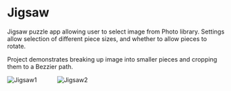 # Jigsaw

Jigsaw puzzle app allowing user to select image from Photo library.  Settings allow selection of
different piece sizes, and whether to allow pieces to rotate.

Project demonstrates breaking up image into smaller pieces and cropping them to a Bezzier path.

![Jigsaw1](https://github.com/InvaderZim62/Jigsaw/assets/34785252/d386dcf4-6382-40d6-a43f-0d90fa97152d)
&nbsp;&nbsp;&nbsp;&nbsp;&nbsp;&nbsp;&nbsp;&nbsp;&nbsp;&nbsp;
![Jigsaw2](https://github.com/InvaderZim62/Jigsaw/assets/34785252/716904df-d182-4674-ba09-0c6640fa69ba)
